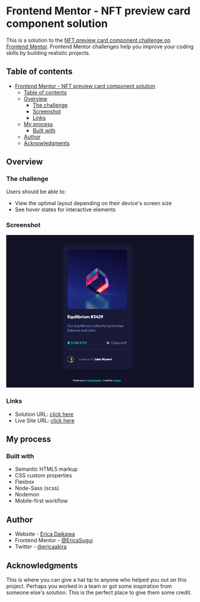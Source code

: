 # Frontend Mentor - NFT preview card component solution

This is a solution to the [NFT preview card component challenge on Frontend Mentor](https://www.frontendmentor.io/challenges/nft-preview-card-component-SbdUL_w0U). Frontend Mentor challenges help you improve your coding skills by building realistic projects.

## Table of contents

- [Frontend Mentor - NFT preview card component solution](#frontend-mentor---nft-preview-card-component-solution)
  - [Table of contents](#table-of-contents)
  - [Overview](#overview)
    - [The challenge](#the-challenge)
    - [Screenshot](#screenshot)
    - [Links](#links)
  - [My process](#my-process)
    - [Built with](#built-with)
  - [Author](#author)
  - [Acknowledgments](#acknowledgments)
## Overview

### The challenge

Users should be able to:

- View the optimal layout depending on their device's screen size
- See hover states for interactive elements

### Screenshot

![](./design/screenshot.png)

### Links

- Solution URL: [click here](https://github.com/EricaSugui/frontendmentor_nft_preview_card_component)
- Live Site URL: [click here](https://ericasugui.github.io/frontendmentor_nft_preview_card_component/)

## My process

### Built with

- Semantic HTML5 markup
- CSS custom properties
- Flexbox
- Node-Sass (scss)
- Nodemon
- Mobile-first workflow

## Author

- Website - [Erica Daikawa](https://www.your-site.com)
- Frontend Mentor - [@EricaSugui](https://www.frontendmentor.io/profile/ericasugui)
- Twitter - [@ericaakira](https://www.twitter.com/ericaakira)

## Acknowledgments

This is where you can give a hat tip to anyone who helped you out on this project. Perhaps you worked in a team or got some inspiration from someone else's solution. This is the perfect place to give them some credit.
